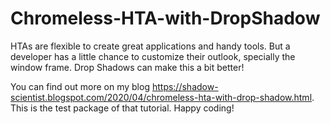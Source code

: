 # Chromeless-HTA-with-DropShadow
HTAs are flexible to create great applications and handy tools. But a developer has a little chance to customize their outlook, specially the window frame. Drop Shadows can make this a bit better!

You can find out more on my blog https://shadow-scientist.blogspot.com/2020/04/chromeless-hta-with-drop-shadow.html. This is the test package of that tutorial. Happy coding!
